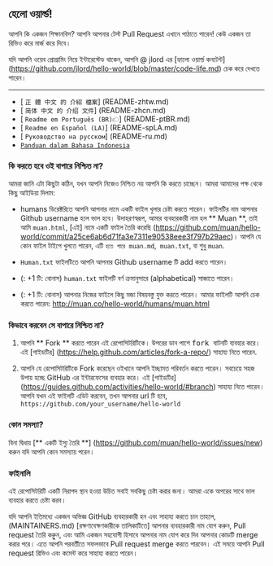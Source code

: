 ## হেলো ওয়ার্ল্ড!

আপনি কি একজন শিক্ষানবিস? আপনি আপনার টেস্ট Pull Request এখানে পাঠাতে পারেন! কেউ একজন তা রিভিও করে মার্জ করে দিবে।

যদি আপনি ওয়েব প্রোগ্রামিং নিয়ে ইন্টারেস্টেড থাকেন, আপনি @ jlord এর [হ্যালো ওয়ার্ল্ড কনটেন্ট] (https://github.com/jlord/hello-world/blob/master/code-life.md) চেক করে দেখতে পারেন।

---

- [ `正 體 中文 的 介紹 檔案`] (README-zhtw.md)
- [ `简体 中文 的 介绍 文件`] (README-zhcn.md)
- [ `Readme em Português (BR)ে`] (README-ptBR.md)
- [ `Readme en Español (LA)`] (README-spLA.md)
- [ `Руководство на русском`] (README-ru.md)
- [`Panduan dalam Bahasa Indonesia`](README-id.md)

### কি করতে হবে ওই বাপারে নিশ্চিত না?

আমরা জানি এটা কিছুটা কঠিন, যখন আপনি নিজেও নিশ্চিত নয় আপনি কি করতে চাচ্ছেন। আমরা আমাদের পক্ষ থেকে কিছু আইডিয়া দিলাম:

- humans ডিরেক্টরিতে আপনি আপনার নামে একটি ফাইল খুলার চেষ্টা করতে পারেন। ফাইলটির নাম আপনার Github username হলে ভাল হবে। উদাহরণস্বরূপ, আমার ব্যবহারকারী নাম হল ** Muan **, তাই আমি `muan.html`, [এই] নামে একটি ফাইল তৈরি করেছি (https://github.com/muan/hello-world/commit/a25ce6ab6d71fa3e7311e90538eee3f797b29aec)। আপনি যে কোন ফাইল টাইপে খুলতে পারেন, এটি `হতে পারে muan.md`,` muan.txt`, বা শুধু `muan`.

- `Human.txt` ফাইলটিতে আপনি আপনার Github username টি add করতে পারেন। 

- (: +1 টি: বোনাস) `human.txt` ফাইলটি বর্ণ ক্রমানুসারে (alphabetical) সাজাতে পারেন।

- (: +1 টি: বোনাস) আপনার নিজের ফাইলে কিছু মজা বিষয়বস্তু যুক্ত করতে পারেন। আমার ফাইলটি আপনি চেক করতে পারেন: http://muan.co/hello-world/humans/muan.html

### কিভাবে করবেন সে বাপারে নিশ্চিত না?

1. আপনি ** Fork ** করতে পারেন এই রেপোসিটরিটিকে। উপরের ডান পাশে <kbd> fork </kbd> বাটনটি ব্যবহার করে। এই [গাইডটির] (https://help.github.com/articles/fork-a-repo/) সাহায্য নিতে পারেন.

2. আপনি যে রেপোসিটরিটিকে Fork করেছেন ওইখানে আপনি ইচ্ছামত পরিবর্তন করতে পারেন। সবচেয়ে সহজ উপায় হচ্ছে GitHub এর ইন্টারফেসের ব্যবহার করে। এই [গাইডটির] (https://guides.github.com/activities/hello-world/#branch) সাহায্য নিতে পারেন। আপনি যখন এই ফাইলটি এডিট করবেন, তখন আপনার url টি হবে, `https://github.com/your_username/hello-world`


### কোন সমস্যা?

বিনা দ্বিধায় [** একটি ইস্যু তৈরি **] (https://github.com/muan/hello-world/issues/new) করুন যদি আপনি কোন সমস্যায় পরেন। 

### ফাইনালি 

এই রেপোসিটরিটি একটি নিরাপদ স্থান হওয়া উচিত সবাই সবকিছু চেষ্টা করার জন্য। আমরা একে অপরের সাথে ভাল ব্যবহার করতে চেষ্টা করব। 

যদি আপনি ইতিমধ্যে একজন অভিজ্ঞ GitHub ব্যবহারকারী হন এবং সাহায্য করতে চান তাহলে, (MAINTAINERS.md) [রক্ষণাবেক্ষণকারীকে তালিকাটিতে] আপনার ব্যবহারকারী নাম যোগ করুন, Pull request তৈরি করুুুন, এবং আমি একজন সহযোগী হিসাবে আপনার নাম যোগ করে দিব আপনার কোডটি merge করার পরে। এতে আপনি পরবর্তীতে সফলভাবে Pull request merge করতে পারবেন। এই সময়ে আপনি Pull request রিভিও এবং কমেন্ট করে সাহায্য করতে পারেন।
